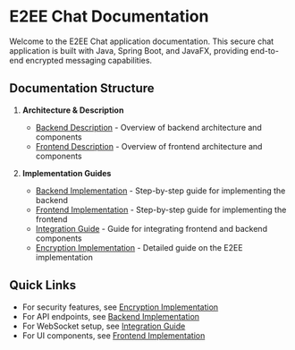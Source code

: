 # E2EE Chat Documentation

Welcome to the E2EE Chat application documentation. This secure chat application is built with Java, Spring Boot, and JavaFX, providing end-to-end encrypted messaging capabilities.

## Documentation Structure

1. **Architecture & Description**
   - [Backend Description](backend_desc.md) - Overview of backend architecture and components
   - [Frontend Description](frontend_desc.md) - Overview of frontend architecture and components

2. **Implementation Guides**
   - [Backend Implementation](backend_impl.md) - Step-by-step guide for implementing the backend
   - [Frontend Implementation](frontend_impl.md) - Step-by-step guide for implementing the frontend
   - [Integration Guide](integration.md) - Guide for integrating frontend and backend components
   - [Encryption Implementation](encryption.md) - Detailed guide on the E2EE implementation

## Quick Links

- For security features, see [Encryption Implementation](encryption.md)
- For API endpoints, see [Backend Implementation](backend_impl.md#6-authentication-controller)
- For WebSocket setup, see [Integration Guide](integration.md#websocket-integration)
- For UI components, see [Frontend Implementation](frontend_impl.md#3-fxml-views)
